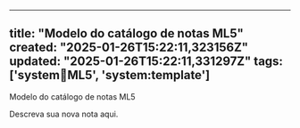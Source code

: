 
--- 
title: "Modelo do catálogo de notas ML5"
created: "2025-01-26T15:22:11,323156Z"
updated: "2025-01-26T15:22:11,331297Z"
tags: ['system:notebook:ML5', 'system:template']
--- 

Modelo do catálogo de notas ML5

Descreva sua nova nota aqui.